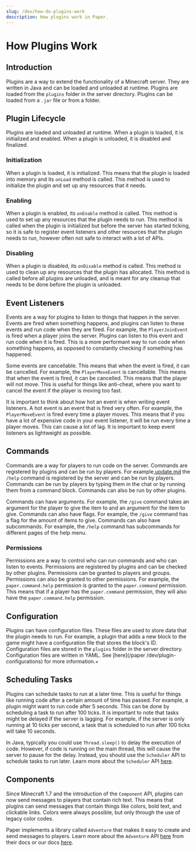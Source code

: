 ```yaml
---
slug: /dev/how-do-plugins-work
description: How plugins work in Paper.
---
```


# How Plugins Work

## Introduction

Plugins are a way to extend the functionality of a Minecraft server. They are written in Java and can be loaded and 
unloaded at runtime. Plugins are loaded from the `plugins` folder in the server directory. Plugins can be loaded from a 
`.jar` file or from a folder. 

## Plugin Lifecycle

Plugins are loaded and unloaded at runtime. When a plugin is loaded, it is initialized and enabled. When a plugin is 
unloaded, it is disabled and finalized.

### Initialization

When a plugin is loaded, it is initialized. This means that the plugin is loaded into memory and its `onLoad` 
method is called. This method is used to initialize the plugin and set up any resources that it needs.

### Enabling

When a plugin is enabled, its `onEnable` method is called. This method is used to set up any resources that the plugin 
needs to run. This method is called when the plugin is initialized but before the server has started ticking, so it is 
safe to register event listeners and other resources that the plugin needs to run, however often not safe to interact 
with a lot of APIs.

### Disabling

When a plugin is disabled, its `onDisable` method is called. This method is used to clean up any resources that the 
plugin has allocated. This method is called before all plugins are unloaded, and is meant for any cleanup that needs to
be done before the plugin is unloaded.

## Event Listeners

Events are a way for plugins to listen to things that happen in the server. Events are fired when something happens,
and plugins can listen to these events and run code when they are fired. For example, the `PlayerJoinEvent` is fired 
when a player joins the server. Plugins can listen to this event and run code when it is fired. This is a more 
performant way to run code when something happens, as opposed to constantly checking if something has happened.

Some events are cancellable. This means that when the event is fired, it can be cancelled. For example, the
`PlayerMoveEvent` is cancellable. This means that when the event is fired, it can be cancelled. This means that the
player will not move. This is useful for things like anti-cheat, where you want to cancel the event if the player is
moving too fast.

It is important to think about how hot an event is when writing event listeners. A hot event is an event that is fired
very often. For example, the `PlayerMoveEvent` is fired every time a player moves. This means that if you have a lot of
expensive code in your event listener, it will be run every time a player moves. This can cause a lot of lag. It is
important to keep event listeners as lightweight as possible.

## Commands

Commands are a way for players to run code on the server. Commands are registered by plugins and can be run by players.
For example,[update.md](..%2F..%2Fadmin%2Fhow-to%2Fupdate.md) the `/help` command is registered by the server and can be run by players. Commands can be run by players
by typing them in the chat or by running them from a command block. Commands can also be run by other plugins.

Commands can have arguments. For example, the `/give` command takes an argument for the player to give the item to and
an argument for the item to give. Commands can also have flags. For example, the `/give` command has a flag for the
amount of items to give. Commands can also have subcommands. For example, the `/help` command has subcommands for
different pages of the help menu.

### Permissions

Permissions are a way to control who can run commands and who can listen to events. Permissions are registered by
plugins and can be checked by other plugins. Permissions can be granted to players and groups. Permissions can also be
granted to other permissions. For example, the `paper.command.help` permission is granted to the `paper.command`
permission. This means that if a player has the `paper.command` permission, they will also have the `paper.command.help`
permission.

## Configuration

Plugins can have configuration files. These files are used to store data that the plugin needs to run. For example, a
plugin that adds a new block to the game might have a configuration file that stores the block's ID. Configuration files
are stored in the `plugins` folder in the server directory. Configuration files are written in YAML. See 
[here](/paper
/dev/plugin-configurations) for more information.+

## Scheduling Tasks

Plugins can schedule tasks to run at a later time. This is useful for things like running code after a certain amount
of time has passed. For example, a plugin might want to run code after 5 seconds. This can be done by scheduling a task
to run after 100 ticks. It is important to note that tasks might be delayed if the server is lagging. For example, if 
the server is only running at 10 ticks per second, a task that is scheduled to run after 100 ticks will take 10 seconds.

In Java, typically you could use `Thread.sleep()` to delay the execution of code. However, if code is running on the main
thread, this will cause the server to pause for the delay. Instead, you should use the `Scheduler` API to schedule tasks
to run later. Learn more about the `Scheduler` API [here](/paper/dev/scheduler).

## Components

Since Minecraft 1.7 and the introduction of the `Component` API, plugins can now send messages to players that contain
rich text. This means that plugins can send messages that contain things like colors, bold text, and clickable links.
Colors were always possible, but only through the use of legacy color codes.

Paper implements a library called `Adventure` that makes it easy to create and send messages to players. Learn more
about the `Adventure` API [here](https://docs.advntr.dev/) from their docs or our docs 
[here](/paper/dev/component-api/introduction).
